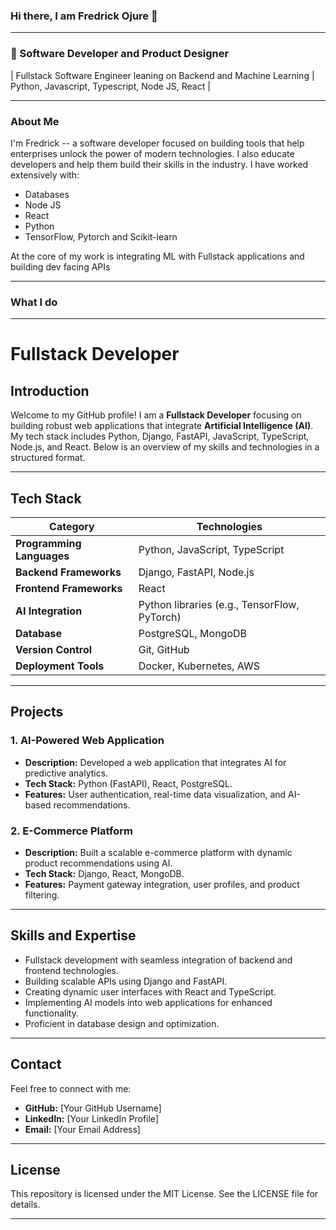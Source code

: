 

### Hi there, I am Fredrick Ojure 👋

---

### 👯 Software Developer and Product Designer

| Fullstack Software Engineer leaning on Backend and Machine Learning | Python, Javascript,  Typescript, Node JS, React |

---

### About Me

I'm Fredrick -- a software developer focused on building tools that help enterprises unlock the power of modern technologies. I also educate developers and help them build their skills in the industry.
I have worked extensively with:
- Databases
- Node JS
- React
- Python
- TensorFlow, Pytorch and Scikit-learn

At the core of my work is integrating ML with Fullstack applications  and building dev facing APIs

---

### What I do
---
# Fullstack Developer

## Introduction
Welcome to my GitHub profile! I am a **Fullstack Developer** focusing on building robust web applications that integrate **Artificial Intelligence (AI)**. My tech stack includes Python, Django, FastAPI, JavaScript, TypeScript, Node.js, and React. Below is an overview of my skills and technologies in a structured format.

---

## Tech Stack

| **Category**       | **Technologies**                     |
|---------------------|--------------------------------------|
| **Programming Languages** | Python, JavaScript, TypeScript       |
| **Backend Frameworks**    | Django, FastAPI, Node.js             |
| **Frontend Frameworks**   | React                              |
| **AI Integration**        | Python libraries (e.g., TensorFlow, PyTorch) |
| **Database**              | PostgreSQL, MongoDB                |
| **Version Control**       | Git, GitHub                        |
| **Deployment Tools**      | Docker, Kubernetes, AWS            |

---

## Projects
### 1. AI-Powered Web Application
- **Description:** Developed a web application that integrates AI for predictive analytics.
- **Tech Stack:** Python (FastAPI), React, PostgreSQL.
- **Features:** User authentication, real-time data visualization, and AI-based recommendations.

### 2. E-Commerce Platform
- **Description:** Built a scalable e-commerce platform with dynamic product recommendations using AI.
- **Tech Stack:** Django, React, MongoDB.
- **Features:** Payment gateway integration, user profiles, and product filtering.

---

## Skills and Expertise
- Fullstack development with seamless integration of backend and frontend technologies.
- Building scalable APIs using Django and FastAPI.
- Creating dynamic user interfaces with React and TypeScript.
- Implementing AI models into web applications for enhanced functionality.
- Proficient in database design and optimization.

---

## Contact
Feel free to connect with me:
- **GitHub:** [Your GitHub Username]
- **LinkedIn:** [Your LinkedIn Profile]
- **Email:** [Your Email Address]

---

## License
This repository is licensed under the MIT License. See the LICENSE file for details.

---


<!--
**OjureFred/OjureFred** is a ✨ _special_ ✨ repository because its `README.md` (this file) appears on your GitHub profile.

Here are some ideas to get you started:

- 🔭 I’m currently working on ...
- 🌱 I’m currently learning ...
- 👯 I’m looking to collaborate on ...
- 🤔 I’m looking for help with ...
- 💬 Ask me about ...
- 📫 How to reach me: ...
- 😄 Pronouns: ...
- ⚡ Fun fact: ...
-->
